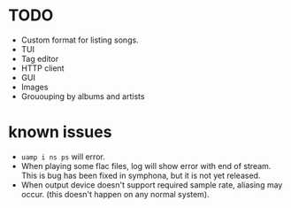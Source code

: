 # TODO
- Custom format for listing songs.
- TUI
- Tag editor
- HTTP client
- GUI
- Images
- Grououping by albums and artists

# known issues
- `uamp i ns ps` will error.
- When playing some flac files, log will show error with end of stream. This is
  bug has been fixed in symphona, but it is not yet released.
- When output device doesn't support required sample rate, aliasing may occur.
  (this doesn't happen on any normal system).
